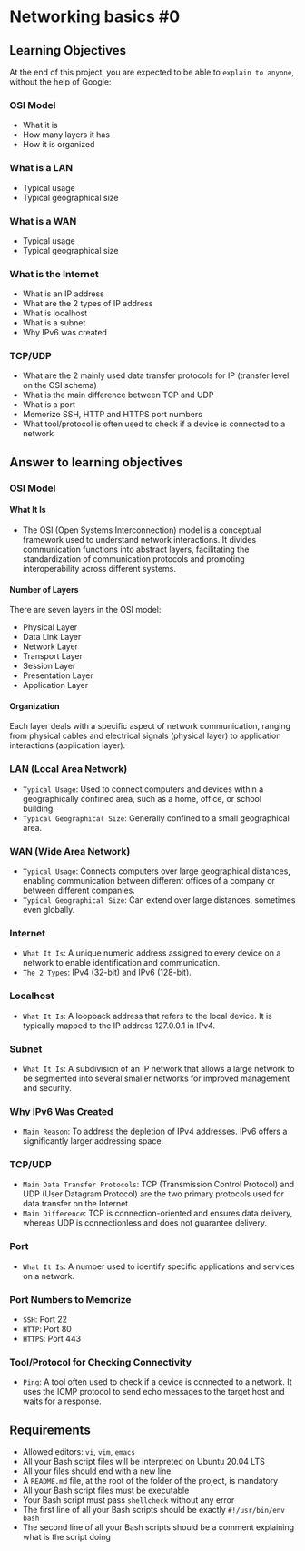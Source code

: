 # Networking basics #0

## Learning Objectives

At the end of this project, you are expected to be able to `explain to anyone`, without the help of Google:

### OSI Model
- What it is
- How many layers it has
- How it is organized

### What is a LAN
- Typical usage
- Typical geographical size

### What is a WAN
- Typical usage
- Typical geographical size

### What is the Internet
- What is an IP address
- What are the 2 types of IP address
- What is localhost
- What is a subnet
- Why IPv6 was created

### TCP/UDP
- What are the 2 mainly used data transfer protocols for IP (transfer level on the OSI schema)
- What is the main difference between TCP and UDP
- What is a port
- Memorize SSH, HTTP and HTTPS port numbers
- What tool/protocol is often used to check if a device is connected to a network

## Answer to learning objectives

### OSI Model

#### What It Is
- The OSI (Open Systems Interconnection) model is a conceptual framework used to understand network interactions. It divides communication functions into abstract layers, facilitating the standardization of communication protocols and promoting interoperability across different systems.

#### Number of Layers
There are seven layers in the OSI model:
- Physical Layer
- Data Link Layer
- Network Layer
- Transport Layer
- Session Layer
- Presentation Layer
- Application Layer

#### Organization
Each layer deals with a specific aspect of network communication, ranging from physical cables and electrical signals (physical layer) to application interactions (application layer).

### LAN (Local Area Network)
- `Typical Usage`: Used to connect computers and devices within a geographically confined area, such as a home, office, or school building.
- `Typical Geographical Size`: Generally confined to a small geographical area.

### WAN (Wide Area Network)
- `Typical Usage`: Connects computers over large geographical distances, enabling communication between different offices of a company or between different companies.
- `Typical Geographical Size`: Can extend over large distances, sometimes even globally.

### Internet
- `What It Is`: A unique numeric address assigned to every device on a network to enable identification and communication.
- `The 2 Types`: IPv4 (32-bit) and IPv6 (128-bit).

### Localhost
- `What It Is`: A loopback address that refers to the local device. It is typically mapped to the IP address 127.0.0.1 in IPv4.

### Subnet
- `What It Is`: A subdivision of an IP network that allows a large network to be segmented into several smaller networks for improved management and security.

### Why IPv6 Was Created
- `Main Reason`: To address the depletion of IPv4 addresses. IPv6 offers a significantly larger addressing space.

### TCP/UDP
- `Main Data Transfer Protocols`: TCP (Transmission Control Protocol) and UDP (User Datagram Protocol) are the two primary protocols used for data transfer on the Internet.
- `Main Difference`: TCP is connection-oriented and ensures data delivery, whereas UDP is connectionless and does not guarantee delivery.

### Port
- `What It Is`: A number used to identify specific applications and services on a network.

### Port Numbers to Memorize
- `SSH`: Port 22
- `HTTP`: Port 80
- `HTTPS`: Port 443

### Tool/Protocol for Checking Connectivity
- `Ping`: A tool often used to check if a device is connected to a network. It uses the ICMP protocol to send echo messages to the target host and waits for a response.

## Requirements
- Allowed editors: `vi`, `vim`, `emacs`
- All your Bash script files will be interpreted on Ubuntu 20.04 LTS
- All your files should end with a new line
- A `README.md` file, at the root of the folder of the project, is mandatory
- All your Bash script files must be executable
- Your Bash script must pass `shellcheck` without any error
- The first line of all your Bash scripts should be exactly `#!/usr/bin/env bash`
- The second line of all your Bash scripts should be a comment explaining what is the script doing